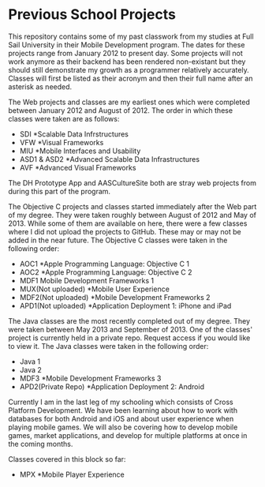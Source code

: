 Previous School Projects
======================

This repository contains some of my past classwork from my studies at Full Sail University in their Mobile Development program.
The dates for these projects range from January 2012 to present day.
Some projects will not work anymore as their backend has been rendered non-existant but they should still demonstrate my growth as a programmer relatively accurately.
Classes will first be listed as their acronym and then their full name after an asterisk as needed. 

The Web projects and classes are my earliest ones which were completed between January 2012 and August of 2012.
The order in which these classes were taken are as follows:

- SDI
   *Scalable Data Infrstructures
- VFW
   *Visual Frameworks
- MIU
   *Mobile Interfaces and Usability
- ASD1 & ASD2
   *Advanced Scalable Data Infrastructures
- AVF
   *Advanced Visual Frameworks
   
The DH Prototype App and AASCultureSite both are stray web projects from during this part of the program.

The Objective C projects and classes started immediately after the Web part of my degree.  They were taken roughly between August of 2012 and May of 2013.
While some of them are available on here, there were a few classes where I did not upload the projects to GitHub.
These may or may not be added in the near future.
The Objective C classes were taken in the following order:

- AOC1
   *Apple Programming Language: Objective C 1
- AOC2
   *Apple Programming Language: Objective C 2
- MDF1
   Mobile Development Frameworks 1
- MUX(Not uploaded)
   *Mobile User Experience
- MDF2(Not uploaded)
   *Mobile Development Frameworks 2
- APD1(Not uploaded)
   *Application Deployment 1: iPhone and iPad

The Java classes are the most recently completed out of my degree.  They were taken between May 2013 and September of 2013.
One of the classes' project is currently held in a private repo.  Request access if you would like to view it.
The Java classes were taken in the following order:

- Java 1
- Java 2
- MDF3
   *Mobile Development Frameworks 3
- APD2(Private Repo)
   *Application Deployment 2: Android

Currently I am in the last leg of my schooling which consists of Cross Platform Development.
We have been learning about how to work with databases for both Android and iOS and about user experience when playing mobile games.
We will also be covering how to develop mobile games, market applications, and develop for multiple platforms at once in the coming months.

Classes covered in this block so far:

- MPX
   *Mobile Player Experience
